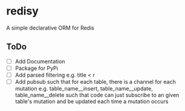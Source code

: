 # redisy

A simple declarative ORM for Redis

## ToDo
- [ ] Add Documentation
- [ ] Package for PyPi
- [ ] Add parsed filtering e.g. title < r
- [ ] Add pubsub such that for each table, there is a channel for each mutation e.g. table_name__insert, table_name__update, table_name__delete such that code can just subscribe to an given table's mutation and be updated each time a mutation occurs